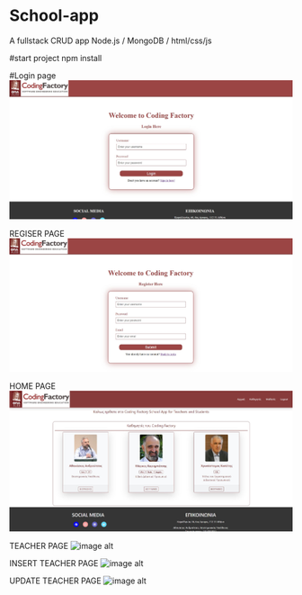 # School-app
A fullstack CRUD app Node.js / MongoDB / html/css/js

#start project
npm install

#Login page
![image alt](https://github.com/pvergoulis/School-app/blob/main/425610c9-d311-4554-a892-1ecec5b9e452.jpg?raw=true)



REGISER PAGE 
![image alt](https://github.com/pvergoulis/School-app/blob/main/9403adef-ff70-49d9-819c-d6e8b25ec935.jpg?raw=true)



HOME PAGE
![image alt](https://github.com/pvergoulis/School-app/blob/main/69832096-7b8e-4c13-95d3-adcdc7f709fa.jpg?raw=true)



TEACHER PAGE
![image alt]()


INSERT TEACHER PAGE
![image alt]()


UPDATE TEACHER PAGE
![image alt]()

